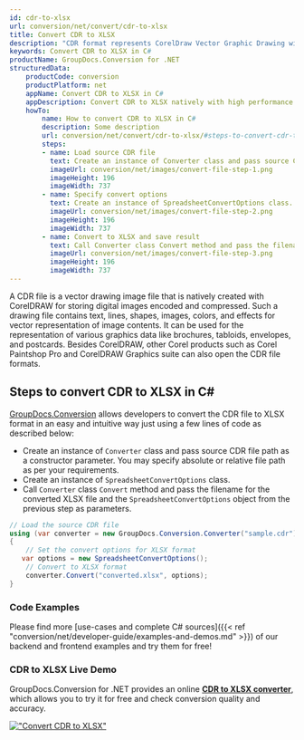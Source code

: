 ```yaml
---
id: cdr-to-xlsx
url: conversion/net/convert/cdr-to-xlsx
title: Convert CDR to XLSX
description: "CDR format represents CorelDraw Vector Graphic Drawing with .cdr extension. Learn how to convert CDR to XLSX file programmatically in C# language using GroupDocs.Conversion for .NET library."
keywords: Convert CDR to XLSX in C#
productName: GroupDocs.Conversion for .NET
structuredData:
    productCode: conversion
    productPlatform: net
    appName: Convert CDR to XLSX in C#
    appDescription: Convert CDR to XLSX natively with high performance using C# language and server side GroupDocs.Conversion for .NET APIs, without the use of any software like Microsoft or Open Office.
    howTo:
        name: How to convert CDR to XLSX in C# 
        description: Some description
        url: conversion/net/convert/cdr-to-xlsx/#steps-to-convert-cdr-to-xlsx-in-c
        steps:
        - name: Load source CDR file 
          text: Create an instance of Converter class and pass source CDR file path as a constructor parameter. You may specify absolute or relative file path as per your requirements. 
          imageUrl: conversion/net/images/convert-file-step-1.png
          imageHeight: 196
          imageWidth: 737
        - name: Specify convert options 
          text: Create an instance of SpreadsheetConvertOptions class.
          imageUrl: conversion/net/images/convert-file-step-2.png
          imageHeight: 196
          imageWidth: 737
        - name: Convert to XLSX and save result 
          text: Call Converter class Convert method and pass the filename for the converted HTML file and the SpreadsheetConvertOptions object from the previous step as parameters.
          imageUrl: conversion/net/images/convert-file-step-3.png
          imageHeight: 196
          imageWidth: 737
---
```


A CDR file is a vector drawing image file that is natively created with CorelDRAW for storing digital images encoded and compressed. Such a drawing file contains text, lines, shapes, images, colors, and effects for vector representation of image contents. It can be used for the representation of various graphics data like brochures, tabloids, envelopes, and postcards. Besides CorelDRAW, other Corel products such as Corel Paintshop Pro and CorelDRAW Graphics suite can also open the CDR file formats.

## Steps to convert CDR to XLSX in C#

[GroupDocs.Conversion](https://products.groupdocs.com/conversion/net) allows developers to convert the CDR file to XLSX format in an easy and intuitive way just using a few lines of code as described below:

* Create an instance of `Converter` class and pass source CDR file path as a constructor parameter. You may specify absolute or relative file path as per your requirements. 
* Create an instance of `SpreadsheetConvertOptions` class.
* Call `Converter` class `Convert` method and pass the filename for the converted XLSX file and the `SpreadsheetConvertOptions` object from the previous step as parameters.

```csharp
// Load the source CDR file
using (var converter = new GroupDocs.Conversion.Converter("sample.cdr"))
{
    // Set the convert options for XLSX format
   var options = new SpreadsheetConvertOptions();
    // Convert to XLSX format
    converter.Convert("converted.xlsx", options);
}
```

### Code Examples

Please find more [use-cases and complete C# sources]({{< ref "conversion/net/developer-guide/examples-and-demos.md" >}}) of our backend and frontend examples and try them for free!

### CDR to XLSX Live Demo

GroupDocs.Conversion for .NET provides an online [**CDR to XLSX converter**](https://products.groupdocs.app/conversion/cdr-to-xlsx), which allows you to try it for free and check conversion quality and accuracy.

[!["Convert CDR to XLSX"](conversion/net/images/convert-to-xlsx/convert-cdr-to-xlsx.png)](https://products.groupdocs.app/conversion/cdr-to-xlsx)